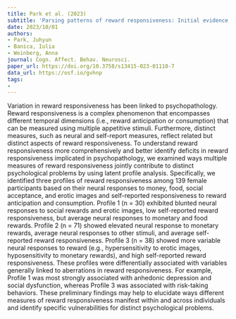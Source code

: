 ```yaml
---
title: Park et al. (2023)
subtitle: 'Parsing patterns of reward responsiveness: Initial evidence from latent profile analysis'
date: 2023/10/01
authors:
- Park, Juhyun
- Banica, Iulia
- Weinberg, Anna
journal: Cogn. Affect. Behav. Neurosci.
paper_url: https://doi.org/10.3758/s13415-023-01110-7
data_url: https://osf.io/gvhnp
tags:
- 
---
```


Variation in reward responsiveness has been linked to psychopathology. Reward responsiveness is a complex phenomenon that encompasses different temporal dimensions (i.e., reward anticipation or consumption) that can be measured using multiple appetitive stimuli. Furthermore, distinct measures, such as neural and self-report measures, reflect related but distinct aspects of reward responsiveness. To understand reward responsiveness more comprehensively and better identify deficits in reward responsiveness implicated in psychopathology, we examined ways multiple measures of reward responsiveness jointly contribute to distinct psychological problems by using latent profile analysis. Specifically, we identified three profiles of reward responsiveness among 139 female participants based on their neural responses to money, food, social acceptance, and erotic images and self-reported responsiveness to reward anticipation and consumption. Profile 1 (n = 30) exhibited blunted neural responses to social rewards and erotic images, low self-reported reward responsiveness, but average neural responses to monetary and food rewards. Profile 2 (n = 71) showed elevated neural response to monetary rewards, average neural responses to other stimuli, and average self-reported reward responsiveness. Profile 3 (n = 38) showed more variable neural responses to reward (e.g., hypersensitivity to erotic images, hyposensitivity to monetary rewards), and high self-reported reward responsiveness. These profiles were differentially associated with variables generally linked to aberrations in reward responsiveness. For example, Profile 1 was most strongly associated with anhedonic depression and social dysfunction, whereas Profile 3 was associated with risk-taking behaviors. These preliminary findings may help to elucidate ways different measures of reward responsiveness manifest within and across individuals and identify specific vulnerabilities for distinct psychological problems.
